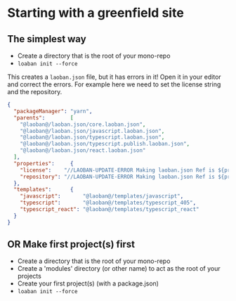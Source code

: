 
# Starting with a greenfield site

## The simplest way

* Create a directory that is the root of your mono-repo
* `loaban init --force`

This creates a `laoban.json` file, but it has errors in it! Open it in your editor and correct the errors. For example
here we need to set the license string and the repository.

```json
{
  "packageManager": "yarn",
  "parents":        [
    "@laoban@/laoban.json/core.laoban.json",
    "@laoban@/laoban.json/javascript.laoban.json",
    "@laoban@/laoban.json/typescript.laoban.json",
    "@laoban@/laoban.json/typescript.publish.laoban.json",
    "@laoban@/laoban.json/react.laoban.json"
  ],
  "properties":     {
    "license":    "//LAOBAN-UPDATE-ERROR Making laoban.json Ref is ${projectJson.license}. no value found. Value was undefined",
    "repository": "//LAOBAN-UPDATE-ERROR Making laoban.json Ref is ${projectJson.repository}. no value found. Value was undefined"
  },
  "templates":      {
    "javascript":       "@laoban@/templates/javascript",
    "typescript":       "@laoban@/templates/typescript_405",
    "typescript_react": "@laoban@/templates/typescript_react"
  }
}
```

## OR Make first project(s) first

* Create a directory that is the root of your mono-repo
* Create a 'modules' directory (or other name) to act as the root of your projects
* Create your first project(s) (with a package.json)
* `loaban init --force`